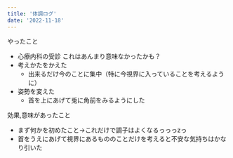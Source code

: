 ```yaml
---
title: '体調ログ'
date: '2022-11-18'
---
```


やったこと

- 心療内科の受診
これはあんまり意味なかったかも？
- 考えかたをかえた
  - 出来るだけ今のことに集中（特に今視界に入っていることを考えるように）
- 姿勢を変えた
  - 首を上にあげて兎に角前をみるようにした

効果,意味があったこと
- まず何かを初めたこと→これだけで調子はよくなるっっっzっ
- 首をうえにあげて視界にあるもののことだけを考えると不安な気持ちはかなり引いた
